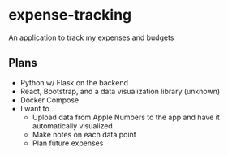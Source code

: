 # expense-tracking
An application to track my expenses and budgets

## Plans
- Python w/ Flask on the backend
- React, Bootstrap, and a data visualization library (unknown)
- Docker Compose
- I want to..
  - Upload data from Apple Numbers to the app and have it automatically visualized
  - Make notes on each data point
  - Plan future expenses
